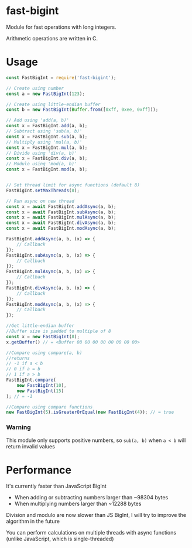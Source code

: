 # fast-bigint
Module for fast operations with long integers.

Arithmetic operations are written in C.
# Usage
```javascript
const FastBigInt = require('fast-bigint');

// Create using number
const a = new FastBigInt(123);

// Create using little-endian buffer
const b = new FastBigInt(Buffer.from([0xff, 0xee, 0xff]));

// Add using 'add(a, b)'
const x = FastBigInt.add(a, b);
// Subtract using 'sub(a, b)'
const x = FastBigInt.sub(a, b);
// Multiply using 'mul(a, b)'
const x = FastBigInt.mul(a, b);
// Divide using 'div(a, b)'
const x = FastBigInt.div(a, b);
// Modulo using 'mod(a, b)'
const x = FastBigInt.mod(a, b);


// Set thread limit for async functions (default 8)
FastBigInt.setMaxThreads(8);

// Run async on new thread
const x = await FastBigInt.addAsync(a, b);
const x = await FastBigInt.subAsync(a, b);
const x = await FastBigInt.mulAsync(a, b);
const x = await FastBigInt.divAsync(a, b);
const x = await FastBigInt.modAsync(a, b);

FastBigInt.addAsync(a, b, (x) => {
    // Callback
});
FastBigInt.subAsync(a, b, (x) => {
    // Callback
});
FastBigInt.mulAsync(a, b, (x) => {
    // Callback
});
FastBigInt.divAsync(a, b, (x) => {
    // Callback
});
FastBigInt.modAsync(a, b, (x) => {
    // Callback
});

//Get little-endian buffer
//Buffer size is padded to multiple of 8
const x = new FastBigInt(8);
x.getBuffer() // = <Buffer 08 00 00 00 00 00 00 00>

//Compare using compare(a, b)
//returns
// -1 if a < b
// 0 if a = b
// 1 if a > b
FastBigInt.compare(
    new FastBigInt(10),
    new FastBigInt(15)
); // = -1

//Compare using compare functions
new FastBigInt(5).isGreaterOrEqual(new FastBigInt(4)); // = true
```

### Warning
This module only supports positive numbers, so `sub(a, b)` when `a < b` will return invalid values
# Performance
It's currently faster than JavaScript BigInt
* When adding or subtracting numbers larger than ~98304 bytes
* When multiplying numbers larger than ~12288 bytes

Division and modulo are now slower than JS BigInt, I will try to improve the algorithm in the future

You can perform calculations on multiple threads with async functions (unlike JavaScript, which is single-threaded)